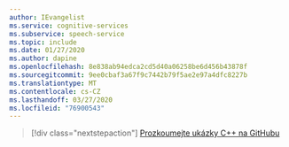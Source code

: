 ```yaml
---
author: IEvangelist
ms.service: cognitive-services
ms.subservice: speech-service
ms.topic: include
ms.date: 01/27/2020
ms.author: dapine
ms.openlocfilehash: 8e838ab94edca2cd5d40a06258be6d456b43878f
ms.sourcegitcommit: 9ee0cbaf3a67f9c7442b79f5ae2e97a4dfc8227b
ms.translationtype: MT
ms.contentlocale: cs-CZ
ms.lasthandoff: 03/27/2020
ms.locfileid: "76900543"
---
```

> [!div class="nextstepaction"]
> [Prozkoumejte ukázky C++ na GitHubu](https://aka.ms/speech/github-cpp)
